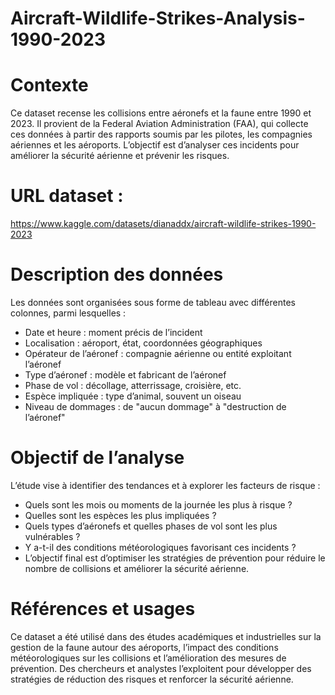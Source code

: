 # Aircraft-Wildlife-Strikes-Analysis-1990-2023
# Contexte
Ce dataset recense les collisions entre aéronefs et la faune entre 1990 et 2023. Il provient de la Federal Aviation Administration (FAA), qui collecte ces données à partir des rapports soumis par les pilotes, les compagnies aériennes et les aéroports. L’objectif est d’analyser ces incidents pour améliorer la sécurité aérienne et prévenir les risques.
# URL dataset : 
https://www.kaggle.com/datasets/dianaddx/aircraft-wildlife-strikes-1990-2023
# Description des données
Les données sont organisées sous forme de tableau avec différentes colonnes, parmi lesquelles :
- Date et heure : moment précis de l’incident
- Localisation : aéroport, état, coordonnées géographiques
- Opérateur de l’aéronef : compagnie aérienne ou entité exploitant l’aéronef
- Type d’aéronef : modèle et fabricant de l’aéronef
- Phase de vol : décollage, atterrissage, croisière, etc.
- Espèce impliquée : type d’animal, souvent un oiseau
- Niveau de dommages : de "aucun dommage" à "destruction de l’aéronef"
# Objectif de l’analyse
L’étude vise à identifier des tendances et à explorer les facteurs de risque :
- Quels sont les mois ou moments de la journée les plus à risque ?
- Quelles sont les espèces les plus impliquées ?
- Quels types d’aéronefs et quelles phases de vol sont les plus vulnérables ?
- Y a-t-il des conditions météorologiques favorisant ces incidents ?
- L’objectif final est d’optimiser les stratégies de prévention pour réduire le nombre de collisions et améliorer la sécurité aérienne.
# Références et usages
Ce dataset a été utilisé dans des études académiques et industrielles sur la gestion de la faune autour des aéroports, l’impact des conditions météorologiques sur les collisions et l’amélioration des mesures de prévention. Des chercheurs et analystes l’exploitent pour développer des stratégies de réduction des risques et renforcer la sécurité aérienne.
